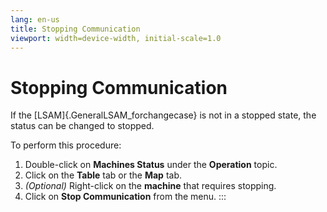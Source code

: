 ```yaml
---
lang: en-us
title: Stopping Communication
viewport: width=device-width, initial-scale=1.0
---
```


#  Stopping Communication

If the [LSAM]{.GeneralLSAM_forchangecase} is not in a stopped state, the status can be changed to stopped.

To perform this procedure:

1.  Double-click on **Machines Status** under the **Operation** topic.
2.  Click on the **Table** tab or the **Map** tab.
3.  *(Optional)* Right-click on the **machine** that
    requires stopping.
4.  Click on **Stop Communication** from the menu.
:::

 

